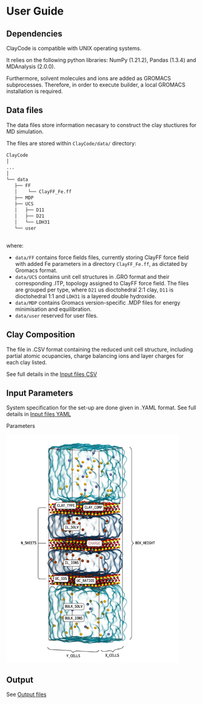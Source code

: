 # User Guide 


## Dependencies

ClayCode is compatible with UNIX operating systems. 

It relies on the following python libraries: NumPy (1.21.2), Pandas (1.3.4) and MDAnalysis (2.0.0).

Furthermore, solvent molecules and ions are added as GROMACS subprocesses. Therefore, in order to execute builder, a local GROMACS installation is required.



## Data files

The data files store information necasary to construct the clay stuctiures for MD simulation. 

The files are stored within `ClayCode/data/` directory:

```shell
ClayCode
│
...
│
└── data
   ├── FF
   │    └── ClayFF_Fe.ff
   ├── MDP
   ├── UCS
   │   ├── D11
   │   ├── D21
   │   └── LDH31
   └── user


```
where:

* `data/FF` contains force fields files, currently storing ClayFF force field with added Fe parameters in a directory `ClayFF_Fe.ff`, as dictated by Gromacs format.
* `data/UCS` contains unit cell structures in .GRO format and their corresponding .ITP, topology assigned to ClayFF force field. The files are grouped per type, where `D21` us dioctohedral 2:1 clay, `D11` is dioctohedral 1:1 and `LDH31` is a layered double hydroxide.
* `data/MDP` contains Gromacs version-specific .MDP files for energy minimisation and equilibration.
* `data/user` reserved for user files.



## Clay Composition

The file in .CSV format containing the reduced unit cell structure, including partial atomic ocupancies, charge balancing ions and layer charges for each clay listed.

See full details in the [Input files CSV](CSV.md)



## Input Parameters 

System specification for the set-up are done given in .YAML format. See full details in [Input files YAML](YAML.md)

Parameters

<img src="https://raw.githubusercontent.com/Erastova-group/ClayCode/main/docs/assets/input_illustration.png" height="600">



## Output

See [Output files](output.md)

